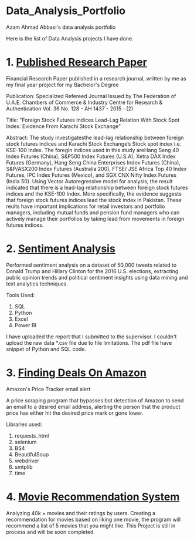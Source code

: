 # Data_Analysis_Portfolio
Azam Ahmad Abbasi's data analysis portfolio

Here is the list of Data Analysis projects I have done.

# 1. [Published Research Paper](https://github.com/Azamabbasi/Published_Research_Paper)
     
Financial Research Paper published in a research journal, written by me as my final year project for my Bachelor's Degree

Publication:
Specialized Refereed Journal Issued by The Federation of U.A.E. Chambers of Commerce & Industry Centre for Research & Authentication Vol. 36 No. 128 - AH 1437 - 2015 ‑ (2)

Title:
"Foreign Stock Futures Indices Lead-Lag Relation With Stock Spot Index: Evidence From Karachi Stock Exchange"

Abstract:
The study investigatesthe lead-lag relationship between foreign stock futures indices and Karachi Stock Exchange’s Stock spot index i.e. KSE-100 Index. The foregin indices used in this study areHang Seng 40 Index Futures (China), S&P500 Index Futures (U.S.A), Xetra DAX Index Futures (Germany), Hang Seng China Enterprises Index Futures (China), S&P/ASX200 Index Futures (Australia 200), FTSE/ JSE Africa Top 40 Index Futures, IPC Index Futures (Mexico), and SGX CNX Nifty Index Futures (India 50). Using Vector Autoregressive model for analysis, the result indicated that there is a lead-lag relationship between foreign stock futures indices and the KSE-100 Index. More specifically, the evidence suggests that foreign stock futures indices lead the stock index in Pakistan. These reults have important implications for retail investors and portfolio managers, including mutual funds and pension fund managers who can actively manage their portfolios by taking lead from movements in foreign futures indices.

    
# 2. [Sentiment Analysis](https://github.com/Azamabbasi/Sentimental_Analysis)

Performed sentiment analysis on a dataset of 50,000 tweets related to Donald Trump and Hillary Clinton for the 2016 U.S. elections, extracting public opinion trends and political sentiment insights using data mining and text analytics techniques.

Tools Used:
1. SQL
2. Python
3. Excel
4. Power BI
   
I have uploaded the report that I submitted to the supervisor. I couldn't upload the raw data *.csv file due to file limitations. The pdf file have snippet of Python and SQL code.


# 3. [Finding Deals On Amazon](https://github.com/Azamabbasi/Price_Tracker)

Amazon's Price Tracker email alert

A price scraping program that bypasses bot detection of Amazon to send an email to a desired email address, alerting the person that the product price has either hit the desired price mark or gone lower.

Libraries used:

 1. requests_html
 2. selenium
 3. BS4
 4. BeautifulSoup
 5. webdriver
 6. smtplib
 7. time

# 4. [Movie Recommendation System](https://github.com/Azamabbasi/Movie_Recommendation)

Analyzing 40k + movies and their ratings by users. Creating a recommendation for movies based on liking one movie, the program will recommend a list of 5 movies that you might like. This Project is still in process and will be soon completed.
